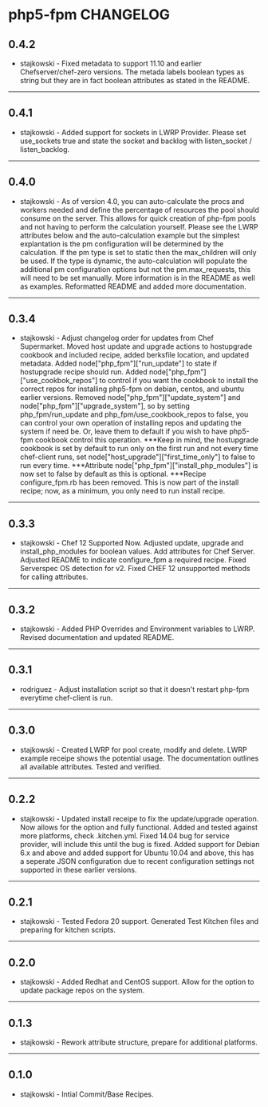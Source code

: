 php5-fpm CHANGELOG
=================

0.4.2
-----
- stajkowski - Fixed metadata to support 11.10 and earlier Chefserver/chef-zero versions.  The metada labels boolean types as string but they are in fact boolean attributes as
stated in the README.

- - -

0.4.1
-----
- stajkowski - Added support for sockets in LWRP Provider.  Please set use_sockets true and state the socket and backlog with listen_socket / listen_backlog.

- - -

0.4.0
-----
- stajkowski - As of version 4.0, you can auto-calculate the procs and workers needed and define the percentage of resources the pool should consume on the server.  This allows for quick creation of php-fpm pools and not having
to perform the calculation yourself.  Please see the LWRP attributes below and the auto-calculation example but the simplest explantation is the pm configuration will be determined by the calculation.  If the pm
type is set to static then the max_children will only be used.  If the type is dynamic, the auto-calculation will populate the additional pm configuration options but not the pm.max_requests, this will need to be set
manually.  More information is in the README as well as examples.  Reformatted README and added more documentation.

- - -

0.3.4
-----
- stajkowski - Adjust changelog order for updates from Chef Supermarket.  Moved host update and upgrade actions to hostupgrade cookbook and included recipe, added berksfile location, and updated metadata.  Added node["php_fpm"]["run_update"] to state if hostupgrade recipe should run.
Added node["php_fpm"]["use_cookbok_repos"] to control if you want the cookbook to install the correct repos for installing php5-fpm on debian, centos, and ubuntu earlier versions.  Removed node["php_fpm"]["update_system"] and node["php_fpm"]["upgrade_system"], so by setting
php_fpm/run_update and php_fpm/use_cookbook_repos to false, you can control your own operation of installing repos and updating the system if need be.  Or, leave them to default if you wish to have php5-fpm cookbook control this operation.
***Keep in mind, the hostupgrade cookbook is set by default to run only on the first run and not every time chef-client runs, set node["host_upgrade"]["first_time_only"] to false to run every time.
***Attribute node["php_fpm"]["install_php_modules"] is now set to false by default as this is optional.
***Recipe configure_fpm.rb has been removed.  This is now part of the install recipe; now, as a minimum, you only need to run install recipe.

- - -

0.3.3
-----
- stajkowski - Chef 12 Supported Now. Adjusted update, upgrade and install_php_modules for boolean values. Add attributes for Chef Server. Adjusted README to indicate configure_fpm a required recipe. Fixed Serverspec OS detection for v2.  Fixed CHEF 12 unsupported methods for calling attributes.

- - -

0.3.2
-----
- stajkowski - Added PHP Overrides and Environment variables to LWRP.  Revised documentation and updated README.

- - -

0.3.1
-----
- rodriguez - Adjust installation script so that it doesn't restart php-fpm everytime chef-client is run.

- - -

0.3.0
-----
- stajkowski - Created LWRP for pool create, modify and delete.  LWRP example receipe shows the potential usage.  The documentation outlines all available attributes.  Tested and verified.

- - -

0.2.2
-----
- stajkowski - Updated install receipe to fix the update/upgrade operation.  Now allows for the option and fully functional. Added and tested against more platforms, check .kitchen.yml.  Fixed 14.04 bug for service provider, will include this until the bug is fixed.  Added support for Debian 6.x and above and added support for Ubuntu 10.04 and above, this has a seperate JSON configuration due to recent configuration settings not supported in these earlier versions.

- - -

0.2.1
-----
- stajkowski - Tested Fedora 20 support.  Generated Test Kitchen files and preparing for kitchen scripts.

- - -

0.2.0
-----
- stajkowski - Added Redhat and CentOS support.  Allow for the option to update package repos on the system.

- - -

0.1.3
-----
- stajkowski - Rework attribute structure, prepare for additional platforms.

- - -

0.1.0
-----
- stajkowski - Intial Commit/Base Recipes.
